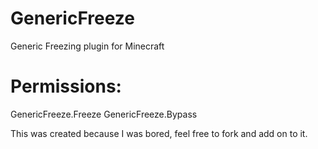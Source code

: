 # GenericFreeze
Generic Freezing plugin for Minecraft

# Permissions: 
GenericFreeze.Freeze
GenericFreeze.Bypass



This was created because I was bored, feel free to fork and add on to it.
